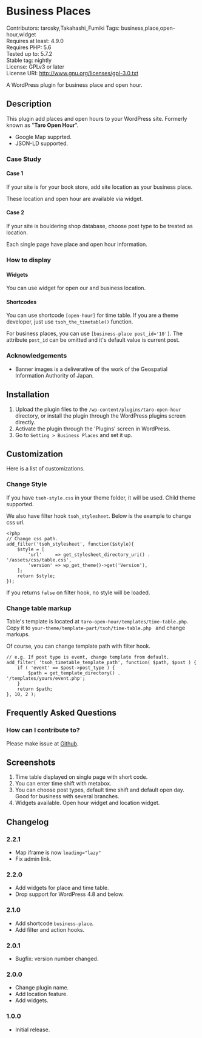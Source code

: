 Business Places
==================================

Contributors: tarosky,Takahashi_Fumiki
Tags: business,place,open-hour,widget  
Requires at least: 4.9.0  
Requires PHP: 5.6  
Tested up to: 5.7.2  
Stable tag: nightly  
License: GPLv3 or later  
License URI: http://www.gnu.org/licenses/gpl-3.0.txt

A WordPress plugin for business place and open hour.

## Description

This plugin add places and open hours to your WordPress site.
Formerly known as "**Taro Open Hour**".

* Google Map supprted.
* JSON-LD supported.

### Case Study

#### Case 1

If your site is for your book store, add site location as your business place.

These location and open hour are available via widget.

#### Case 2

If your site is bouldering shop database, choose post type to be treated as location.

Each single page have place and open hour information.

### How to display

#### Widgets

You can use widget for open our and business location.

#### Shortcodes

You can use shortcode `[open-hour]` for time table. If you are a theme developer,
just use `tsoh_the_timetable()` function.

For business places, you can use `[business-place post_id='10']`.
The attribute `post_id` can be omitted and it's default value is current post.

### Acknowledgements

* Banner images is a deliverative of the work of the Geospatial Information Authority of Japan.

## Installation

1. Upload the plugin files to the `/wp-content/plugins/taro-open-hour` directory, or install the plugin through the WordPress plugins screen directly.
1. Activate the plugin through the 'Plugins' screen in WordPress.
1. Go to `Setting > Business Places` and set it up.

## Customization

Here is a list of customizations.

### Change Style

If you have `tsoh-style.css` in your theme folder, it will be used.
Child theme supported.

We also have filter hook `tsoh_stylesheet`. Below is the example to change css url.

```
<?php
// Change css path.
add_filter('tsoh_stylesheet', function($style){
    $style = [
        'url'     => get_stylesheet_directory_uri() . '/assets/css/table.css',
        'version' => wp_get_theme()->get('Version'),
    ];
    return $style;
});
```

If you returns `false` on filter hook, no style will be loaded.

### Change table markup

Table's template is located at `taro-open-hour/templates/time-table.php`.
Copy it to `your-theme/template-part/tsoh/time-table.php ` and change markups.

Of course, you can change template path with filter hook.

```
// e.g. If post type is event, change template from default.
add_filter( 'tsoh_timetable_template_path', function( $path, $post ) {
    if ( 'event' == $post->post_type ) {
        $path = get_template_directory() . '/templates/yours/event.php';
    }
    return $path;
}, 10, 2 );
```

## Frequently Asked Questions

### How can I contribute to?

Please make issue at [Github](https://github.com/tarosky/taro-open-hour/issues).

## Screenshots

1. Time table displayed on single page with short code.
2. You can enter time shift with metabox.
3. You can choose post types, default time shift and default open day. Good for business with several branches.
4. Widgets available. Open hour widget and location widget.

## Changelog

### 2.2.1

* Map iframe is now `loading="lazy"`
* Fix admin link.

### 2.2.0

* Add widgets for place and time table.
* Drop support for WordPress 4.8 and below.

### 2.1.0

* Add shortcode `business-place`.
* Add filter and action hooks.

### 2.0.1

* Bugfix: version number changed.

### 2.0.0

* Change plugin name.
* Add location feature.
* Add widgets.

### 1.0.0

* Initial release. 
